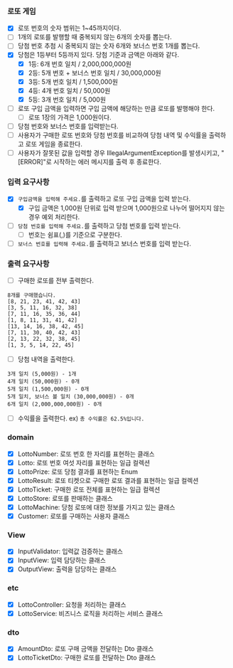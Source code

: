 ### 로또 게임

- [x]  로또 번호의 숫자 범위는 1~45까지이다.
- [ ]  1개의 로또를 발행할 때 중복되지 않는 6개의 숫자를 뽑는다.
- [ ]  당첨 번호 추첨 시 중복되지 않는 숫자 6개와 보너스 번호 1개를 뽑는다.
- [x]  당첨은 1등부터 5등까지 있다. 당첨 기준과 금액은 아래와 같다.
    - [x]  1등: 6개 번호 일치 / 2,000,000,000원
    - [x]  2등: 5개 번호 + 보너스 번호 일치 / 30,000,000원
    - [x]  3등: 5개 번호 일치 / 1,500,000원
    - [x]  4등: 4개 번호 일치 / 50,000원
    - [x]  5등: 3개 번호 일치 / 5,000원
- [ ]  로또 구입 금액을 입력하면 구입 금액에 해당하는 만큼 로또를 발행해야 한다.
    - [ ]  로또 1장의 가격은 1,000원이다.
- [ ]  당첨 번호와 보너스 번호를 입력받는다.
- [ ]  사용자가 구매한 로또 번호와 당첨 번호를 비교하여 당첨 내역 및 수익률을 출력하고 로또 게임을 종료한다.
- [ ]  사용자가 잘못된 값을 입력할 경우 IllegalArgumentException를 발생시키고, "[ERROR]"로 시작하는 에러 메시지를 출력 후 종료한다.

### 입력 요구사항

- [x]  `구입금액을 입력해 주세요.`를 출력하고 로또 구입 금액을 입력 받는다.
    - [x]  구입 금액은 1,000원 단위로 입력 받으며 1,000원으로 나누어 떨어지지 않는 경우 예외 처리한다.
- [ ]  `당첨 번호를 입력해 주세요.`를 출력하고 당첨 번호를 입력 받는다.
    - [ ]  번호는 쉼표(,)를 기준으로 구분한다.
- [ ]  `보너스 번호를 입력해 주세요.`를 출력하고 보너스 번호를 입력 받는다.

### 출력 요구사항

- [ ]  구매한 로또를 전부 출력한다.

```
8개를 구매했습니다.
[8, 21, 23, 41, 42, 43] 
[3, 5, 11, 16, 32, 38] 
[7, 11, 16, 35, 36, 44] 
[1, 8, 11, 31, 41, 42] 
[13, 14, 16, 38, 42, 45] 
[7, 11, 30, 40, 42, 43] 
[2, 13, 22, 32, 38, 45] 
[1, 3, 5, 14, 22, 45]
```

- [ ]  당첨 내역을 출력한다.

```
3개 일치 (5,000원) - 1개
4개 일치 (50,000원) - 0개
5개 일치 (1,500,000원) - 0개
5개 일치, 보너스 볼 일치 (30,000,000원) - 0개
6개 일치 (2,000,000,000원) - 0개
```

- [ ]  수익률을 출력한다. ex) `총 수익률은 62.5%입니다.`

### domain

- [x]  LottoNumber: 로또 번호 한 자리를 표현하는 클래스
- [x]  Lotto: 로또 번호 여섯 자리를 표현하는 일급 컬렉션
- [x]  LottoPrize: 로또 당첨 결과를 표현하는 Enum
- [x]  LottoResult: 로또 티켓으로 구매한 로또 결과를 표현하는 일급 컬렉션
- [x]  LottoTicket: 구매한 로또 전체를 표현하는 일급 컬렉션
- [x]  LottoStore: 로또를 판매하는 클래스
- [x]  LottoMachine: 당첨 로또에 대한 정보를 가지고 있는 클래스
- [x]  Customer: 로또를 구매하는 사용자 클래스

### View

- [x]  InputValidator: 입력값 검증하는 클래스
- [x]  InputView: 입력 담당하는 클래스
- [x]  OutputView: 출력을 담당하는 클래스

### etc

- [x]  LottoController: 요청을 처리하는 클래스
- [x]  LottoService: 비즈니스 로직을 처리하는 서비스 클래스

### dto

- [x]  AmountDto: 로또 구매 금액을 전달하는 Dto 클래스
- [x]  LottoTicketDto: 구매한 로또를 전달하는 Dto 클래스
